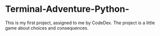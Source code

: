 # Terminal-Adventure-Python-
This is my first project, assigned to me by CodeDex. The project is a little game about choices and consequences.

